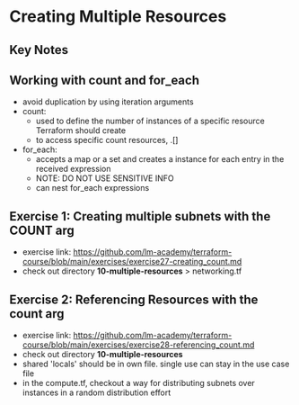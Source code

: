 # Creating Multiple Resources

## Key Notes

## Working with count and for_each
- avoid duplication by using iteration arguments
- count:
    * used to define the number of instances of a specific resource Terraform should create
    * to access specific count resources, <TYPE>.<LABEL>[<INDEX>]
- for_each:
    * accepts a map or a set and creates a instance for each entry in the received expression
    * NOTE: DO NOT USE SENSITIVE INFO
    * can nest for_each expressions

## Exercise 1: Creating multiple subnets with the COUNT arg
- exercise link: https://github.com/lm-academy/terraform-course/blob/main/exercises/exercise27-creating_count.md
- check out directory **10-multiple-resources** > networking.tf

## Exercise 2: Referencing Resources with the count arg
- exercise link: https://github.com/lm-academy/terraform-course/blob/main/exercises/exercise28-referencing_count.md
- check out directory **10-multiple-resources**
- shared 'locals' should be in own file. single use can stay in the use case file
- in the compute.tf, checkout a way for distributing subnets over instances in a random distribution effort